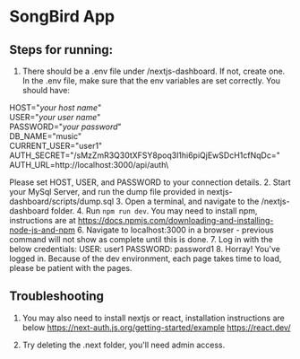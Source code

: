 # SongBird App

## Steps for running:
1. There should be a .env file under /nextjs-dashboard. If not, create one. In the .env file, make sure that the env variables are set correctly. You should have:

HOST="*your host name*"\
USER="*your user name*"\
PASSWORD="*your password*"\
DB_NAME="music"\
CURRENT_USER="user1"\
AUTH_SECRET="/sMzZmR3Q30tXFSY8poq3l1hi6piQjEwSDcH1cfNqDc="\
AUTH_URL=http://localhost:3000/api/auth\

Please set HOST, USER, and PASSWORD to your connection details.
2. Start your MySql Server, and run the dump file provided in nextjs-dashboard/scripts/dump.sql
3. Open a terminal, and navigate to the /nextjs-dashboard folder.
4. Run `npm run dev`. You may need to install npm, instructions are at https://docs.npmjs.com/downloading-and-installing-node-js-and-npm
6. Navigate to localhost:3000 in a browser - previous command will not show as complete until this is done.
7. Log in with the below credentials:
USER: user1
PASSWORD: password1
8. Horray! You've logged in. Because of the dev environment, each page takes time to load, please be patient with the pages.

## Troubleshooting
1. You may also need to install nextjs or react, installation instructions are below
https://next-auth.js.org/getting-started/example
https://react.dev/

2. Try deleting the .next folder, you'll need admin access.